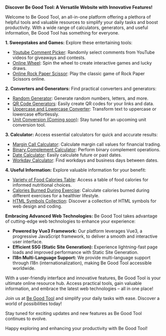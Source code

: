 **Discover Be Good Tool: A Versatile Website with Innovative Features!**

Welcome to Be Good Tool, an all-in-one platform offering a plethora of helpful tools and valuable resources to simplify your daily tasks and boost productivity. With a wide range of calculators, generators, and useful information, Be Good Tool has something for everyone.

**1. Sweepstakes and Games:**
Explore these entertaining tools:
- [Youtube Comment Picker](https://begoodtool.com/youtube-picker/en): Randomly select comments from YouTube videos for giveaways and contests.
- [Online Wheel](https://begoodtool.com/wheel/en): Spin the wheel to create interactive games and lucky draws.
- [Online Rock Paper Scissor](https://morra.begoodtool.com/): Play the classic game of Rock Paper Scissors online.

**2. Converters and Generators:**
Find practical converters and generators:
- [Random Generator](https://begoodtool.com/random/en): Generate random numbers, letters, and more.
- [QR Code Generators](https://begoodtool.com/qrcode/en): Easily create QR codes for your links and data.
- [Uppercase and Lowercase Converter](https://begoodtool.com/uppercase/en): Transform text to uppercase or lowercase effortlessly.
- [Unit Conversion (Coming soon)](https://begoodtool.com/about): Stay tuned for an upcoming unit conversion tool.

**3. Calculator:**
Access essential calculators for quick and accurate results:
- [Margin Call Calculator](https://begoodtool.com/margincall/en): Calculate margin call values for financial trading.
- [Binary Complement Calculator](https://begoodtool.com/binary/en): Perform binary complement operations.
- [Date Calculator](https://begoodtool.com/dateCalculator/en): Easily calculate future or past dates.
- [Workday Calculator](https://begoodtool.com/workCalculator/en): Find workdays and business days between dates.

**4. Useful Information:**
Explore valuable information for your benefit:
- [Variety of Food Calories Table](https://begoodtool.com/food-calories/en): Access a table of food calories for informed nutritional choices.
- [Calories Burned During Exercise](https://begoodtool.com/exercise-heat/en): Calculate calories burned during different exercises for a healthier lifestyle.
- [HTML Symbols Collection](https://begoodtool.com/htmlsymbols/en): Discover a collection of HTML symbols for web design and coding.

**Embracing Advanced Web Technologies:**
Be Good Tool takes advantage of cutting-edge web technologies to enhance your experience:
- **Powered by Vue3 Framework:** Our platform leverages Vue3, a progressive JavaScript framework, to deliver a smooth and interactive user interface.
- **Efficient SSG (Static Site Generation):** Experience lightning-fast page loads and improved performance with Static Site Generation.
- **I18n Multi-Language Support:** We provide multi-language support through I18n (internationalization), making Be Good Tool accessible worldwide.

With a user-friendly interface and innovative features, Be Good Tool is your ultimate online resource hub. Access practical tools, gain valuable information, and embrace the latest web technologies – all in one place!

Join us at [Be Good Tool](https://begoodtool.com) and simplify your daily tasks with ease. Discover a world of possibilities today!

Stay tuned for exciting updates and new features as Be Good Tool continues to evolve.

Happy exploring and enhancing your productivity with Be Good Tool!
